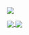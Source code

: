 <a href="https://www.notion.so/yeewon/Yeewon-Jung-4ae93f77b2a74aa0a29ed38df9aa1885">
  <img src="https://capsule-render.vercel.app/api?type=soft&color=auto&height=100&section=header&text=&#123'✋🏻hello%20world!'&#125&#59&fontSize=50&animation=blinking" />
</a>

</p>

<p>
  <a href="https://github.com/Yeewon">
    <img align="center" src="https://github-readme-stats.vercel.app/api?username=Yeewon&show_icons=true" />
  </a>

  <a href="https://github.com/Yeewon">
    <img align="center" src="https://github-readme-stats.vercel.app/api/top-langs/?username=Yeewon&layout=compact" />
  </a>
</p>
